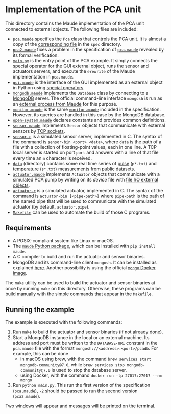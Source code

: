 Implementation of the PCA unit
==============================

This directory contains the Maude implementation of the PCA unit connected to external objects. The following files are included:

* [`pca.maude`](pca.maude) specifies the `Pca` class that controls the PCA unit. It is almost a copy of the [corresponding file](../spec/pca.maude) in the `spec` directory.
* [`pca2.maude`](pca2.maude) fixes a problem in the specification of [`pca.maude`](pca.maude) revealed by its formal verification.
* [`main.py`](main.py) is the entry point of the PCA example. It simply connects the special operator for the GUI external object, runs the sensor and actuators servers, and execute the `erewrite` of the Maude implementation in `pca.maude`.
* [`gui.maude`](gui.maude) is the interface of the GUI implemented as an external object in Python using [special operators](https://fadoss.github.io/maude-bindings/#custom-special-operators).
* [`mongodb.maude`](mongodb.maude) implements the `Database` class by connecting to a [MongoDB](https://www.mongodb.com) server. The official command-line interface `mongosh` is run as an [external process from Maude](https://maude.lcc.uma.es/maude-manual/maude-manualch9.html) for this purpose.
* [`monitor.maude`](monitor.maude) is the same [`monitor.maude`](../spec/monitor.maude) included in the specification. However, its queries are handled in this case by the MongoDB database.
* [`open-system.maude`](open-system.maude) declares constants and provides common definitions.
* [`sensor.maude`](sensor.maude) implements `Sensor` objects that communicate with external sensors by [TCP sockets](https://maude.lcc.uma.es/maude-manual/maude-manualch9.html).
* [`sensor.c`](sensor.c) is a simulated sensor server, implemented in C. The syntax of the command is `sensor-bin <port> <data>`, where `data` is the path of a file with a collection of floating-point values, each in one line. A TCP local server is started on port `port` and answers with a line of that file every time an `m` character is received.
* [`data`](data) (directory) contains some real time series of [pulse](https://web.archive.org/web/20221210020709/http://ecg.mit.edu/time-series/) (`p*.txt`) and [temperature](https://doi.org/10.13026/jpan-6n92) (`s*.txt`) measurements from public datasets.
* [`actuator.maude`](actuator.maude) implements `Actuator` objects that communicate with a simulated PCA pump by writing on its *device* file with [file I/O external objects](https://maude.lcc.uma.es/maude-manual/maude-manualch9.html).
* [`actuator.c`](actuator.c) is a simulated actuator, implemented in C. The syntax of the command is `actuator-bin [<pipe-path>]` where `pipe-path` is the path of the named pipe that will be used to communicate with the simulated actuator (by default, `actuator.pipe`).
* [`Makefile`](Makefile) can be used to automate the build of those C programs.


Requirements
------------

* A POSIX-compliant system like Linux or macOS.
* The [`maude` Python package](https://github.com/fadoss/maude-bindings), which can be installed with `pip install maude`.
* A C compiler to build and run the actuator and sensor binaries.
* MongoDB and its command-line client `mongosh`. It can be installed as explained [here](https://www.mongodb.com/docs/manual/tutorial/install-mongodb-on-os-x/). Another possibility is using the official [`mongo` Docker image](https://hub.docker.com/_/mongo).

The `make` utility can be used to build the actuator and sensor binaries at once by running `make` on this directory. Otherwise, these programs can be build manually with the simple commands that appear in the `Makefile`.


Running the example
-------------------

The example is executed with the following commands:

1. Run `make` to build the actuator and sensor binaries (if not already done).
2. Start a MongoDB instance in the local or an external machine. Its address and port must be written to the `DATABASE-URI` constant in the `pca.maude` file with the format `mongosh://<address>:<port>/pcadb`. For example, this can be done
   * in macOS using brew, with the command `brew services start mongodb-community@7.0`, while `brew services stop mongodb-community@7.0` is used to stop the database server.
   * using Docker, with the command `docker run -tp 27017:27017 --rm mongo`
3. Run `python main.py`. This run the first version of the specification (`pca.maude`), `-2` should be passed to run the second version (`pca2.maude`).

Two windows will appear and messages will be printed on the terminal.
